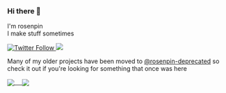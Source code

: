 ### Hi there 👋
I'm rosenpin\
I make stuff sometimes


<p>
  <a href="https://twitter.com/rosenpin">
    <img alt="Twitter Follow" src="https://img.shields.io/twitter/follow/rosenpin?style=for-the-badge&logo=Twitter&label=Follow">
  </a>

<a target="_blank" href="https://www.paypal.me/rosenfeldtomer/5usd" title="Donate using PayPal">
  <img src="https://img.shields.io/badge/donate-$-lightgray?style=for-the-badge&logo=Paypal" />
</a>
</p>



Many of my older projects have been moved to [@rosenpin-deprecated](https://github.com/rosenpin-deprecated) so check it out if you're looking for something that once was here

<a href="https://github.com/rosenpin">
  <img align="center" src="https://github-readme-stats.vercel.app/api?username=rosenpin&count_private=true" /> 
</a>
<a href="https://github.com/rosenpin">
  <img align="center" src="https://github-readme-stats.vercel.app/api/top-langs/?username=rosenpin" />
</a>
